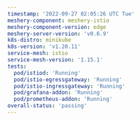```yaml
---
timestamp: '2022-09-27 02:05:26 UTC Tue'
meshery-component: meshery-istio
meshery-component-version: edge
meshery-server-version: 'v0.6.9'
k8s-distro: minikube
k8s-version: 'v1.20.11'
service-mesh: istio
service-mesh-version: '1.15.1'
tests:
  pod/istiod: 'Running'
  pod/istio-egressgateway: 'Running'
  pod/istio-ingressgateway: 'Running'
  pod/grafana-addon: 'Running'
  pod/prometheus-addon: 'Running'
overall-status: 'passing'
---
```

